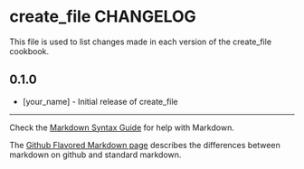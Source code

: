 # create_file CHANGELOG

This file is used to list changes made in each version of the create_file cookbook.

## 0.1.0
- [your_name] - Initial release of create_file

- - -
Check the [Markdown Syntax Guide](http://daringfireball.net/projects/markdown/syntax) for help with Markdown.

The [Github Flavored Markdown page](http://github.github.com/github-flavored-markdown/) describes the differences between markdown on github and standard markdown.
